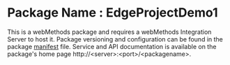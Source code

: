 # Package Name : EdgeProjectDemo1
This is a webMethods package and requires a webMethods Integration Server to host it. Package versioning and configuration can be found in the package [manifest](./EdgeProjectDemo1/manifest.v3) file. Service and API documentation is available on the package's home page http://&lt;server&gt;:&lt;port&gt;/&lt;packagename>.